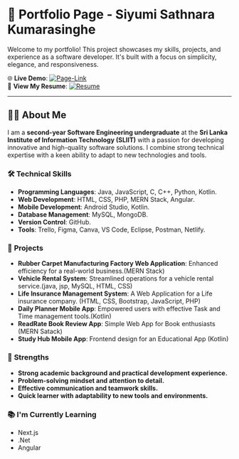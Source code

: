 # 🌟 Portfolio Page - Siyumi Sathnara Kumarasinghe  

Welcome to my portfolio! This project showcases my skills, projects, and experience as a software developer. It's built with a focus on simplicity, elegance, and responsiveness.

🌐 **Live Demo**:  [![Page-Link](https://img.shields.io/badge/PageLink-orange?style=for-the-badge)](https://siyumisathnarakumarasinghe.github.io/Portfolio/)<br>
📄 **View My Resume**: [![Resume](https://img.shields.io/badge/Resume-blue?style=for-the-badge)](https://mysliit-my.sharepoint.com/personal/it22221414_my_sliit_lk/_layouts/15/onedrive.aspx?id=%2Fpersonal%2Fit22221414%5Fmy%5Fsliit%5Flk%2FDocuments%2FResume%20new%2FSiyumi%20Kumarasinghe%20%2D%20Software%20Engineering%20Undergraduate%2Epdf&parent=%2Fpersonal%2Fit22221414%5Fmy%5Fsliit%5Flk%2FDocuments%2FResume%20new&ga=1)

---

## 👩‍💻 About Me  

I am a **second-year Software Engineering undergraduate** at the **Sri Lanka Institute of Information Technology (SLIIT)** with a passion for developing innovative and high-quality software solutions. I combine strong technical expertise with a keen ability to adapt to new technologies and tools.  

### 🛠️ **Technical Skills**  
- **Programming Languages**: Java, JavaScript, C, C++, Python, Kotlin.  
- **Web Development**: HTML, CSS, PHP, MERN Stack, Angular. 
- **Mobile Development**: Android Studio, Kotlin.  
- **Database Management**: MySQL, MongoDB.  
- **Version Control**: GitHub.  
- **Tools**: Trello, Figma, Canva, VS Code, Eclipse, Postman, Netlify.  

### 🚀 **Projects**  
- **Rubber Carpet Manufacturing Factory Web Application**: Enhanced efficiency for a real-world business.(MERN Stack)  
- **Vehicle Rental System**: Streamlined operations for a vehicle rental service.(java, jsp, MySQL, HTML, CSS) 
- **Life Insurance Management System**: A Web Application for a Life insurance company. (HTML, CSS, Bootstrap, JavaScript, PHP)  
- **Daily Planner Mobile App**: Empowered users with effective Task and Time management tools.(Kotlin)
- **ReadRate Book Review App**: Simple Web App for Book enthusiasts (MERN Satack)
- **Study Hub Mobile App**: Frontend design for an Educational App (Kotlin)  

### 🎯 **Strengths**  
- **Strong academic background and practical development experience.**  
- **Problem-solving mindset and attention to detail.**  
- **Effective communication and teamwork skills.**  
- **Quick learner with adaptability to new tools and environments.**

### 📚 **I'm Currently Learning**
- Next.js
- .Net
- Angular
